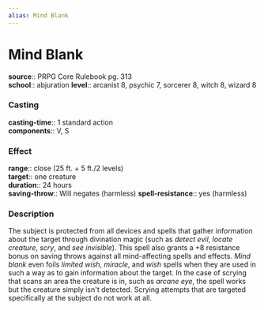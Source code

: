 ```yaml
---
alias: Mind Blank
---
```


# Mind Blank 

**source**:: PRPG Core Rulebook pg. 313  
**school**:: abjuration
**level**:: arcanist 8, psychic 7, sorcerer 8, witch 8, wizard 8

### Casting 

**casting-time**:: 1 standard action  
**components**:: V, S

### Effect 

**range**:: close (25 ft. + 5 ft./2 levels)  
**target**:: one creature  
**duration**:: 24 hours  
**saving-throw**:: Will negates (harmless)
**spell-resistance**:: yes (harmless)

### Description 

The subject is protected from all devices and spells that gather information about the target through divination magic (such as *detect evil*, *locate creature*, *scry*, and *see invisible*). This spell also grants a +8 resistance bonus on saving throws against all mind-affecting spells and effects. *Mind blank* even foils *limited wish*, *miracle*, and *wish* spells when they are used in such a way as to gain information about the target. In the case of scrying that scans an area the creature is in, such as *arcane eye*, the spell works but the creature simply isn't detected. Scrying attempts that are targeted specifically at the subject do not work at all.

